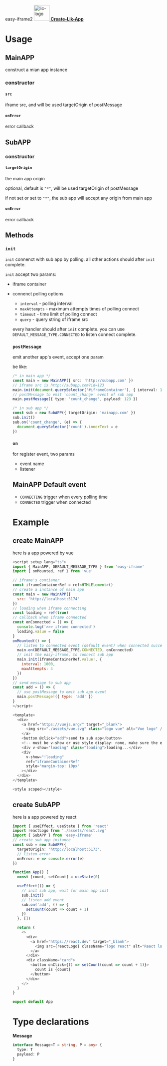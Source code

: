 easy-iframe2
<a href="https://www.licuii.xyz">
  <img
    src="http://cdn.licuii.xyz/self/lic-icon.png"
    alt="lic-logo"
    width="50"
  />
  <b>Create-Lik-App</b>
</a>

# Usage

## MainAPP

construct a mian app instance

### **constructor**

#### `src`

iframe src, and will be used targetOrigin of postMessage

#### `onError`

error callback

## SubAPP

### constructor

#### `targetOrigin`

the main app origin

optional, default is `"*"`, will be used targetOrigin of postMessage

if not set or set to `"*"`, the sub app will accept any origin from main app

#### `onError`

error callback

## Methods

### `init`

`init` connenct with sub app by polling. all other actions should after `init` complete.

`init` accept two params:

- iframe container <HTMLElement>
- connenct polling options <Object>

  - `interval` - polling interval
  - `maxAttempts` - maximum attempts times of polling connect
  - `timeout` - time limit of polling connect
  - `query` - query string of iframe src

every handler should after `init` complete. you can use `DEFAULT_MESSAGE_TYPE.CONNECTED` to listen connect complete.

### `postMessage`

emit another app's event, accept one param <Message>

be like:

```ts
/* in main app */
const main = new MainAPP({ src: 'http://subapp.com' })
// iframe src is http://subapp.com?id=123
main.init(document.querySelector('#iframeContainer'), { interval: 1000, query: { id: '123' } })
// postMessage to emit 'count_change' event of sub app
main.postMessage({ type: 'count_change', payload: 123 })

/* in sub app */
const sub = new SubAPP({ targetOrigin: 'mainapp.com' })
sub.init()
sub.on('count_change', (e) => {
  document.querySelector('count').innerText = e
})
```

### `on`

for register event, two params

- event name <string>
- listener <Function>

## MainAPP Default event

- `CONNECTING` trigger when every polling time
- `CONNECTED` trigger when connected

# Example

## create MainAPP

here is a app powered by vue

```js
<script setup lang="ts">
import { MainAPP, DEFAULT_MESSAGE_TYPE } from 'easy-iframe'
import { onMounted, ref } from 'vue'

// iframe's contianer
const iframeContainerRef = ref<HTMLElement>()
// create a instance of main app
const main = new MainAPP({
  src: 'http://localhost:5174'
})
// loading when iframe connecting
const loading = ref(true)
// callback when iframe connected
const onConnected = () => {
  console.log('>>> iframe connected')
  loading.value = false
}
onMounted(() => {
  // listen to connected event (default event) when connected success will emit and then off
  main.on(DEFAULT_MESSAGE_TYPE.CONNECTED, onConnected)
  // init the easy-iframe, to connect sub app
  main.init(iframeContainerRef.value!, {
    interval: 1000,
    maxAttempts: 4
  })
})
// send message to sub app
const add = () => {
  // use postMessage to emit sub app event
  main.postMessage!({ type: 'add' })
}
</script>

<template>
  <div>
    <a href="https://vuejs.org/" target="_blank">
      <img src="./assets/vue.svg" class="logo vue" alt="Vue logo" />
    </a>
    <button @click="add">send to sub app</button>
    <!-- must be v-show or use style display: none, make sure the element is in the dom -->
    <div v-show="loading" class="loading">loading...</div>
    <div
      v-show="!loading"
      ref="iframeContainerRef"
      style="margin-top: 10px"
    ></div>
  </div>
</template>

<style scoped></style>
```

## create SubAPP

here is a app powered by react

```ts
import { useEffect, useState } from 'react'
import reactLogo from './assets/react.svg'
import { SubAPP } from 'easy-iframe'
// create sub app instance
const sub = new SubAPP({
  targetOrigin: 'http://localhost:5173',
  // listen error
  onError: e => console.error(e)
})

function App() {
  const [count, setCount] = useState(0)

  useEffect(() => {
    // init sub app, wait for main app init
    sub.init()
    // listen add event
    sub.on('add', () => {
      setCount(count => count + 1)
    })
  }, [])

  return (
    <>
      <div>
        <a href="https://react.dev" target="_blank">
          <img src={reactLogo} className="logo react" alt="React logo" />
        </a>
      </div>
      <div className="card">
        <button onClick={() => setCount(count => count + 1)}>
          count is {count}
        </button>
      </div>
    </>
  )
}

export default App
```

# Type declarations

**Message**

```ts
interface Message<T = string, P = any> {
  type: T
  payload: P
}
```

